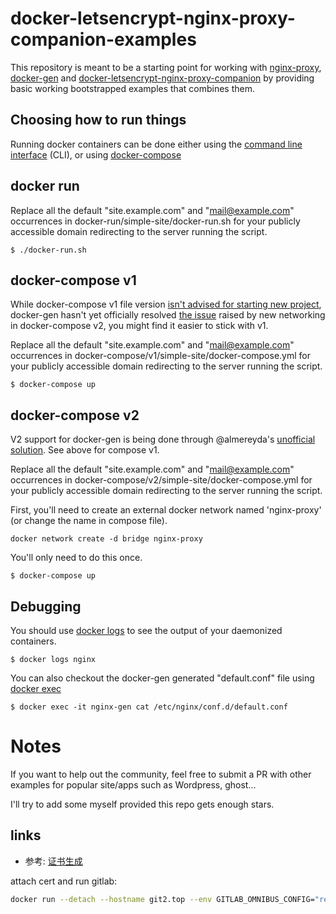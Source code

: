 # docker-letsencrypt-nginx-proxy-companion-examples

This repository is meant to be a starting point for working with [nginx-proxy](https://github.com/jwilder/nginx-proxy), [docker-gen](https://github.com/jwilder/docker-gen) and [docker-letsencrypt-nginx-proxy-companion](https://github.com/JrCs/docker-letsencrypt-nginx-proxy-companion) by providing basic working bootstrapped examples that combines them.

## Choosing how to run things

Running docker containers can be done either using the [command line interface](https://docs.docker.com/engine/reference/commandline/cli/) (CLI), or using [docker-compose](https://docs.docker.com/compose/overview/)

## docker run

Replace all the default "site.example.com" and "mail@example.com" occurrences in docker-run/simple-site/docker-run.sh for your publicly accessible domain redirecting to the server running the script.

```
$ ./docker-run.sh
```

## docker-compose v1

While docker-compose v1 file version [isn't advised for starting new project](https://docs.docker.com/compose/compose-file/#upgrading), docker-gen hasn't yet officially resolved [the issue](https://github.com/jwilder/nginx-proxy/issues/304) raised by new networking in docker-compose v2, you might find it easier to stick with v1.

Replace all the default "site.example.com" and "mail@example.com" occurrences in docker-compose/v1/simple-site/docker-compose.yml for your publicly accessible domain redirecting to the server running the script.

```
$ docker-compose up
```

## docker-compose v2

V2 support for docker-gen is being done through @almereyda's [unofficial solution](https://github.com/jwilder/nginx-proxy/issues/304#issuecomment-189775983). See above for compose v1.

Replace all the default "site.example.com" and "mail@example.com" occurrences in docker-compose/v2/simple-site/docker-compose.yml for your publicly accessible domain redirecting to the server running the script.

First, you'll need to create an external docker network named 'nginx-proxy' (or change the name in compose file).

```
docker network create -d bridge nginx-proxy
```

You'll only need to do this once.

```
$ docker-compose up
```

## Debugging

You should use [docker logs](https://docs.docker.com/engine/reference/commandline/logs/) to see the output of your daemonized containers.

```
$ docker logs nginx
```

You can also checkout the docker-gen generated "default.conf" file using [docker exec](https://docs.docker.com/engine/reference/commandline/exec/)

```
$ docker exec -it nginx-gen cat /etc/nginx/conf.d/default.conf
```

# Notes

If you want to help out the community, feel free to submit a PR with other examples for popular site/apps such as Wordpress, ghost...

I'll try to add some myself provided this repo gets enough stars.


## links
   * 参考: [证书生成](<http://www.cnblogs.com/flasheryu/p/5776492.html>)

attach cert and run gitlab:
``` bash
docker run --detach --hostname git2.top --env GITLAB_OMNIBUS_CONFIG="registry_external_url 'https://git2.top:5500';registry_nginx['ssl_certificate']='/certs/git2.top.crt';registry_nginx['ssl_certificate_key']='/certs/git2.top.key';external_url 'https://git2.top/';nginx['redirect_http_to_https']=true;nginx['ssl_certificate']='/certs/git2.top.crt';nginx['ssl_certificate_key']='/certs/git2.top.key';" --publish 443:443 --publish 80:80 --publish 1022:22 --publish 5500:5500 --name gitlab --restart always --volume /gitlab/config:/etc/gitlab --volume /srv/gitlab/logs:/var/log/gitlab --volume /srv/gitlab/data:/var/opt/gitlab --volume /certs:/certs --volume /var/run/docker.sock:/var/run/docker.sock --volume $(which docker):/usr/bin/docker gitlab/gitlab-ce
```
